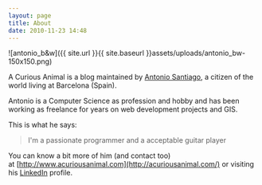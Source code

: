 ```yaml
---
layout: page
title: About
date: 2010-11-23 14:48
---
```


![antonio_b&w]({{ site.url }}{{ site.baseurl }}assets/uploads/antonio_bw-150x150.png)

A Curious Animal is a blog maintained by [Antonio Santiago](http://acuriousanimal.com/), a citizen of the world living at Barcelona (Spain).

Antonio is a Computer Science as profession and hobby and has been working as freelance for years on web development projects and GIS.

This is what he says:

> I'm a passionate programmer and a acceptable guitar player

You can know a bit more of him (and contact too) at [http://www.acuriousanimal.com](http://acuriousanimal.com/) or visiting his [LinkedIn](http://es.linkedin.com/pub/antonio-santiago/27/739/858) profile.
